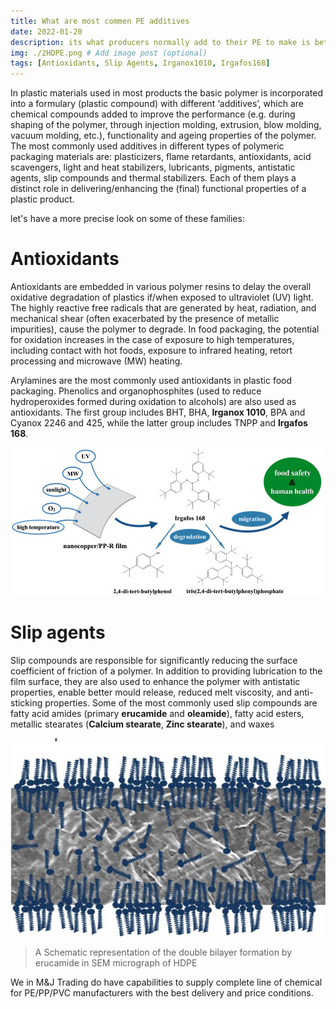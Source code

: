 ```yaml
---
title: What are most commen PE additives
date: 2022-01-20
description: its what producers normally add to their PE to make is better for customers # Add post description (optional)
img: ./2HDPE.png # Add image post (optional)
tags: [Antioxidants, Slip Agents, Irganox1010, Irgafos168]
---
```


In plastic materials used in most products the basic polymer is incorporated into a formulary (plastic compound) with different ‘additives’, which are chemical compounds added to improve the performance (e.g. during shaping of the polymer, through injection molding, extrusion, blow molding, vacuum molding, etc.), functionality and ageing properties of the polymer. The most commonly used additives in different types of polymeric packaging materials are: plasticizers, flame retardants, antioxidants, acid scavengers, light and heat stabilizers, lubricants, pigments, antistatic agents, slip compounds and thermal stabilizers. Each of them plays a distinct role in delivering/enhancing the (final) functional properties of a plastic product.

let's have a more precise look on some of these families:

# Antioxidants

Antioxidants are embedded in various polymer resins to delay the overall oxidative degradation of plastics if/when exposed to ultraviolet (UV) light. The highly reactive free radicals that are generated by heat, radiation, and mechanical shear (often exacerbated by the presence of metallic impurities), cause the polymer to degrade. In food packaging, the potential for oxidation increases in the case of exposure to high temperatures, including contact with hot foods, exposure to infrared heating, retort processing and microwave (MW) heating.

Arylamines are the most commonly used antioxidants in plastic food packaging. Phenolics and organophosphites (used to reduce hydroperoxides formed during oxidation to alcohols) are also used as antioxidants. The first group includes BHT, BHA, **Irganox 1010**, BPA and Cyanox 2246 and 425, while the latter group includes TNPP and **Irgafos 168**.

![Irgafos 168 degradation](./168.jpg)

# Slip agents

Slip compounds are responsible for significantly reducing the surface coefficient of friction of a polymer. In addition to providing lubrication to the film surface, they are also used to enhance the polymer with antistatic properties, enable better mould release, reduced melt viscosity, and anti-sticking properties. Some of the most commonly used slip compounds are fatty acid amides (primary **erucamide** and **oleamide**), fatty acid esters, metallic stearates (**Calcium stearate**, **Zinc stearate**), and waxes

![ A Schematic representation of the double bilayer formation by erucamide in SEM micrograph of HDPE](./Erucamide.png)

> A Schematic representation of the double bilayer formation by erucamide in SEM micrograph of HDPE

We in M&J Trading do have capabilities to supply complete line of chemical for PE/PP/PVC manufacturers with the best delivery and price conditions.
